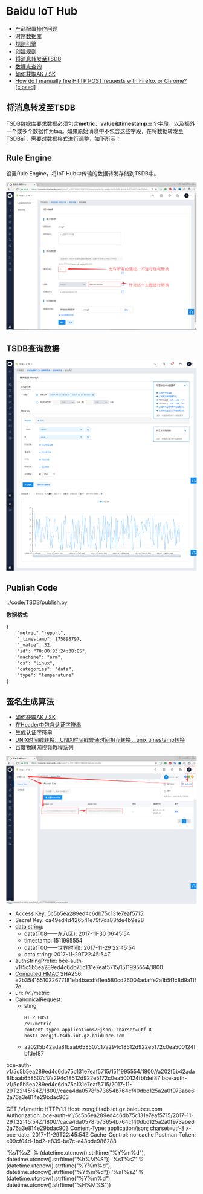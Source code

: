 # Baidu IoT Hub

* [产品配置操作问题](https://cloud.baidu.com/doc/IOT/FAQ.html#.99.E9.29.DF.F5.F8.42.48.E8.BE.23.DC.DA.AA.77.74)
* [时序数据库](https://cloud.baidu.com/product/tsdb.html)
* [规则引擎](https://cloud.baidu.com/product/re.html)
* [创建规则](https://cloud.baidu.com/doc/RE/GUIGettingStarted.html#.E5.88.9B.E5.BB.BA.E8.A7.84.E5.88.99)
* [将消息转发至TSDB](https://cloud.baidu.com/doc/RE/GUIGettingStarted.html#.E5.B0.86.E6.B6.88.E6.81.AF.E8.BD.AC.E5.8F.91.E8.87.B3TSDB)
* [数据点查询](https://cloud.baidu.com/doc/TSDB/FAQ.html#.8D.F6.6D.4C.08.1F.0B.71.C4.09.87.F7.ED.BA.FD.39)
* [如何获取AK / SK](https://cloud.baidu.com/doc/Reference/GetAKSK.html#.E5.A6.82.E4.BD.95.E8.8E.B7.E5.8F.96AK.20.2F.20SK)
* [How do I manually fire HTTP POST requests with Firefox or Chrome? [closed]](https://stackoverflow.com/questions/4797534/how-do-i-manually-fire-http-post-requests-with-firefox-or-chrome)


## 将消息转发至TSDB

TSDB数据库要求数据必须包含**metric**、**value**和**timestamp**三个字段，以及额外一个或多个数据作为tag。如果原始消息中不包含这些字段，在将数据转发至TSDB前，需要对数据格式进行调整，如下所示：

## Rule Engine

设置Rule Engine，将IoT Hub中传输的数据转发存储到TSDB中。

![../img/Biadu_IoT_Hub_Rule_Engine_Set.png](../img/Biadu_IoT_Hub_Rule_Engine_Set.png)

## TSDB查询数据

![../img/Biadu_IoT_Hub_TSDB.png](../img/Biadu_IoT_Hub_TSDB.png)

## Publish Code

[../code/TSDB/publish.py](../code/TSDB/publish.py)

**数据格式**

```
{
    "metric":"report",
    "_timestamp": 175898797,
    "_value": 32,
    "id": "70:00:83:24:38:85", 
    "machine": "arm",
    "os": "linux",
    "categories": "data", 
    "type": "temperature"
}
```

## 签名生成算法

* [如何获取AK / SK](https://cloud.baidu.com/doc/Reference/GetAKSK.html#.E5.A6.82.E4.BD.95.E8.8E.B7.E5.8F.96AK.20.2F.20SK)
* [在Header中包含认证字符串](https://cloud.baidu.com/doc/Reference/AuthenticationMechanism.html#.4C.F8.3B.FE.F1.51.77.57.26.5B.61.A8.F5.39.C2.B1)
* [生成认证字符串](https://cloud.baidu.com/doc/Reference/AuthenticationMechanism.html#1.1.20.E6.A6.82.E8.BF.B0)
* [UNIX时间戳转换、UNIX时间戳普通时间相互转换、unix timestamp转换](https://1024tools.com/timestamp)
* [百度物联网视频教程系列](https://cloud.baidu.com/forum/topic/show?topicId=36509)

![../img/Biadu_IoT_Hub_TSDB_Access_Key.png](../img/Biadu_IoT_Hub_TSDB_Access_Key.png)

* Access Key: 5c5b5ea289ed4c6db75c131e7eaf5715
* Secret Key: ca49ed4d426541e79f7da83fde4b9e28
* [data string](https://1024tools.com/timestamp): 
  * data(T08——东八区): 2017-11-30 06:45:54
  * timestamp: 1511995554
  * data(T00——世界时间): 2017-11-29 22:45:54
  * data string: 2017-11-29T22:45:54Z
* authStringPrefix: bce-auth-v1/5c5b5ea289ed4c6db75c131e7eaf5715/1511995554/1800
* [Computed HMAC](https://www.freeformatter.com/hmac-generator.html#ad-output) SHA256: e2b3541551022677181eb4bacdfd1ea580cd26004adaffe2a1b5f1c8d9a11f7e
* uri: /v1/metric
* CanonicalRequest:
  * sting
    ```
    HTTP POST 
    /v1/metric
    content-type: application%2Fjson; charset=utf-8
    host: zengjf.tsdb.iot.gz.baidubce.com
    ```
  * a202f5b42ada8fbaab658507c17a294c18512d922e5172c0ea500124fbfdef87
    
bce-auth-v1/5c5b5ea289ed4c6db75c131e7eaf5715/1511995554/1800//a202f5b42ada8fbaab658507c17a294c18512d922e5172c0ea500124fbfdef87
bce-auth-v1/5c5b5ea289ed4c6db75c131e7eaf5715/2017-11-29T22:45:54Z/1800//caca4da0578fb73654b764cf40dbd125a2a0f973abe62a76a3e814e29bdac903


GET /v1/metric HTTP/1.1
Host: zengjf.tsdb.iot.gz.baidubce.com
Authorization: bce-auth-v1/5c5b5ea289ed4c6db75c131e7eaf5715/2017-11-29T22:45:54Z/1800//caca4da0578fb73654b764cf40dbd125a2a0f973abe62a76a3e814e29bdac903
Content-Type: application/json; charset=utf-8
x-bce-date: 2017-11-29T22:45:54Z
Cache-Control: no-cache
Postman-Token: e99cf04d-1bd2-e839-be7c-e43bde986288

'%sT%sZ' % (datetime.utcnow().strftime("%Y%m%d"), datetime.utcnow().strftime("%h%M%S"))
'%sT%sZ' % (datetime.utcnow().strftime("%Y%m%d"), datetime.utcnow().strftime("%Y%m%d"))
'%sT%sZ' % (datetime.utcnow().strftime("%Y%m%d"), datetime.utcnow().strftime("%H%M%S"))
